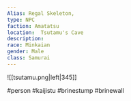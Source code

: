 ```yaml
---
Alias: Regal Skeleton,
type: NPC
faction: Amatatsu
location:  Tsutamu's Cave
description:  
race: Minkaian
gender: Male
class: Samurai
---
```


![[tsutamu.png|left|345]]

#person #kaijistu #brinestump #brinewall